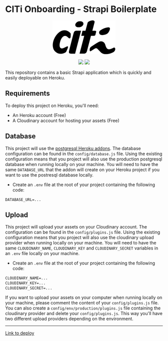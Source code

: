 # CITi Onboarding - Strapi Boilerplate

<p align="center">
    <img src="https://raw.githubusercontent.com/jrmmendes/citi-doc-utils/master/citi_black.png">
</p>
<p align="center">
    <img src="https://img.shields.io/badge/staging%20branch-develop-ffffff.svg">
    <img src="https://img.shields.io/badge/production%20branch-main-101010.svg">
</p>

This repository contains a basic Strapi application which is quickly and easily deployable on Heroku.

## Requirements

To deploy this project on Heroku, you'll need:

- An Heroku account (Free)
- A Cloudinary account for hosting your assets (Free)

## Database

This project will use the [postgresql Heroku addons](https://elements.heroku.com/addons/heroku-postgresql). The database configuration can be found in the `config/database.js` file. Using the existing configuration means that you project will also use the production postgresql database when running locally on your machine.
You will need to have the same `DATABASE_URL` that the addon will create on your Heroku project if you want to use the postresql database locally.

- Create an `.env` file at the root of your project containing the following code:

```
DATABASE_URL=...
```

## Upload

This project will upload your assets on your Cloudinary account. The configuration can be found in the `config/plugins.js` file. Using the existing configuration means that you project will also use the cloudinary upload provider when running locally on your machine.
You will need to have the same `CLOUDINARY_NAME`, `CLOUDINARY_KEY` and `CLOUDINARY_SECRET` variables in an `.env` file locally on your machine.

- Create an `.env` file at the root of your project containing the following code:

```
CLOUDINARY_NAME=...
CLOUDINARY_KEY=...
CLOUDINARY_SECRET=...
```

If you want to upload your assets on your computer when running locally on your machine, please comment the content of your `config/plugins.js` file.
You can also create a `config/env/production/plugins.js` file containing the cloudinary provider and delete your `config/plugins.js`. This way you'll have two different upload providers depending on the environment.

---

[Link to deploy](https://strapi-citi.herokuapp.com/)
